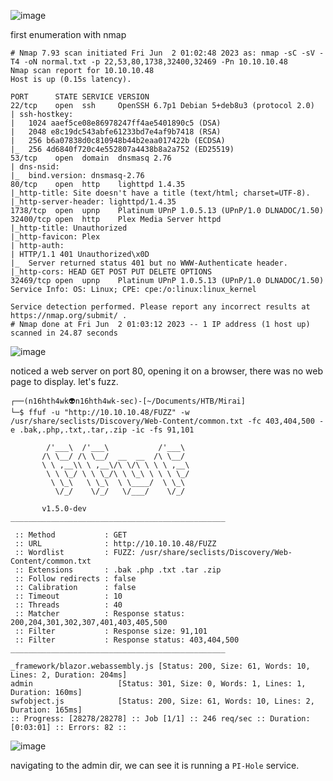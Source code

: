 ![image](https://github.com/n16hth4wk07/n16hth4wk07.github.io/assets/87468669/e4b58384-4838-44ae-bfbc-0e41ed94ed48)

first enumeration with nmap

```
# Nmap 7.93 scan initiated Fri Jun  2 01:02:48 2023 as: nmap -sC -sV -T4 -oN normal.txt -p 22,53,80,1738,32400,32469 -Pn 10.10.10.48
Nmap scan report for 10.10.10.48
Host is up (0.15s latency).

PORT      STATE SERVICE VERSION
22/tcp    open  ssh     OpenSSH 6.7p1 Debian 5+deb8u3 (protocol 2.0)
| ssh-hostkey: 
|   1024 aaef5ce08e86978247ff4ae5401890c5 (DSA)
|   2048 e8c19dc543abfe61233bd7e4af9b7418 (RSA)
|   256 b6a07838d0c810948b44b2eaa017422b (ECDSA)
|_  256 4d6840f720c4e552807a4438b8a2a752 (ED25519)
53/tcp    open  domain  dnsmasq 2.76
| dns-nsid: 
|_  bind.version: dnsmasq-2.76
80/tcp    open  http    lighttpd 1.4.35
|_http-title: Site doesn't have a title (text/html; charset=UTF-8).
|_http-server-header: lighttpd/1.4.35
1738/tcp  open  upnp    Platinum UPnP 1.0.5.13 (UPnP/1.0 DLNADOC/1.50)
32400/tcp open  http    Plex Media Server httpd
|_http-title: Unauthorized
|_http-favicon: Plex
| http-auth: 
| HTTP/1.1 401 Unauthorized\x0D
|_  Server returned status 401 but no WWW-Authenticate header.
|_http-cors: HEAD GET POST PUT DELETE OPTIONS
32469/tcp open  upnp    Platinum UPnP 1.0.5.13 (UPnP/1.0 DLNADOC/1.50)
Service Info: OS: Linux; CPE: cpe:/o:linux:linux_kernel

Service detection performed. Please report any incorrect results at https://nmap.org/submit/ .
# Nmap done at Fri Jun  2 01:03:12 2023 -- 1 IP address (1 host up) scanned in 24.87 seconds
```

![image](https://github.com/n16hth4wk07/n16hth4wk07.github.io/assets/87468669/de28261a-ac9b-4fbc-8282-5ee2ec73b4a9)

noticed a web server on port 80, opening it on a browser, there was no web page to display. let's fuzz.

```
┌──(n16hth4wk👽n16hth4wk-sec)-[~/Documents/HTB/Mirai]
└─$ ffuf -u "http://10.10.10.48/FUZZ" -w /usr/share/seclists/Discovery/Web-Content/common.txt -fc 403,404,500 -e .bak,.php,.txt,.tar,.zip -ic -fs 91,101

        /'___\  /'___\           /'___\       
       /\ \__/ /\ \__/  __  __  /\ \__/       
       \ \ ,__\\ \ ,__\/\ \/\ \ \ \ ,__\      
        \ \ \_/ \ \ \_/\ \ \_\ \ \ \ \_/      
         \ \_\   \ \_\  \ \____/  \ \_\       
          \/_/    \/_/   \/___/    \/_/       

       v1.5.0-dev
________________________________________________

 :: Method           : GET
 :: URL              : http://10.10.10.48/FUZZ
 :: Wordlist         : FUZZ: /usr/share/seclists/Discovery/Web-Content/common.txt
 :: Extensions       : .bak .php .txt .tar .zip 
 :: Follow redirects : false
 :: Calibration      : false
 :: Timeout          : 10
 :: Threads          : 40
 :: Matcher          : Response status: 200,204,301,302,307,401,403,405,500
 :: Filter           : Response size: 91,101
 :: Filter           : Response status: 403,404,500
________________________________________________

_framework/blazor.webassembly.js [Status: 200, Size: 61, Words: 10, Lines: 2, Duration: 204ms]
admin                   [Status: 301, Size: 0, Words: 1, Lines: 1, Duration: 160ms]
swfobject.js            [Status: 200, Size: 61, Words: 10, Lines: 2, Duration: 165ms]
:: Progress: [28278/28278] :: Job [1/1] :: 246 req/sec :: Duration: [0:03:01] :: Errors: 82 ::
```

![image](https://github.com/n16hth4wk07/n16hth4wk07.github.io/assets/87468669/e6cd0a3c-e8a8-4a8b-8004-e75842a22994)

navigating to the admin dir, we can see it is running a `PI-Hole` service. 
